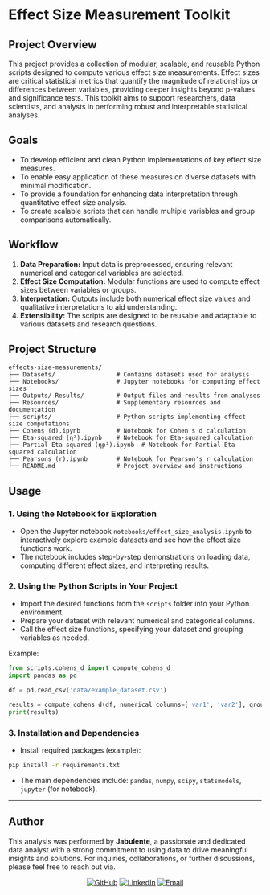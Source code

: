 # Effect Size Measurement Toolkit

## Project Overview

This project provides a collection of modular, scalable, and reusable Python scripts designed to compute various effect size measurements. Effect sizes are critical statistical metrics that quantify the magnitude of relationships or differences between variables, providing deeper insights beyond p-values and significance tests. This toolkit aims to support researchers, data scientists, and analysts in performing robust and interpretable statistical analyses.

## Goals

* To develop efficient and clean Python implementations of key effect size measures.
* To enable easy application of these measures on diverse datasets with minimal modification.
* To provide a foundation for enhancing data interpretation through quantitative effect size analysis.
* To create scalable scripts that can handle multiple variables and group comparisons automatically.

## Workflow

1. **Data Preparation:** Input data is preprocessed, ensuring relevant numerical and categorical variables are selected.
2. **Effect Size Computation:** Modular functions are used to compute effect sizes between variables or groups.
3. **Interpretation:** Outputs include both numerical effect size values and qualitative interpretations to aid understanding.
4. **Extensibility:** The scripts are designed to be reusable and adaptable to various datasets and research questions.

## Project Structure

```
effects-size-measurements/
├── Datasets/                 # Contains datasets used for analysis
├── Notebooks/                # Jupyter notebooks for computing effect sizes
├── Outputs/ Results/         # Output files and results from analyses
├── Resources/                # Supplementary resources and documentation
├── scripts/                  # Python scripts implementing effect size computations
├── Cohens (d).ipynb          # Notebook for Cohen's d calculation
├── Eta-squared (η²).ipynb    # Notebook for Eta-squared calculation
├── Partial Eta-squared (ηp²).ipynb  # Notebook for Partial Eta-squared calculation
├── Pearsons (r).ipynb        # Notebook for Pearson's r calculation
└── README.md                 # Project overview and instructions

```

## Usage

### 1. Using the Notebook for Exploration

* Open the Jupyter notebook `notebooks/effect_size_analysis.ipynb` to interactively explore example datasets and see how the effect size functions work.
* The notebook includes step-by-step demonstrations on loading data, computing different effect sizes, and interpreting results.

### 2. Using the Python Scripts in Your Project

* Import the desired functions from the `scripts` folder into your Python environment.
* Prepare your dataset with relevant numerical and categorical columns.
* Call the effect size functions, specifying your dataset and grouping variables as needed.

Example:

```python
from scripts.cohens_d import compute_cohens_d
import pandas as pd

df = pd.read_csv('data/example_dataset.csv')

results = compute_cohens_d(df, numerical_columns=['var1', 'var2'], group_column='group')
print(results)
```

### 3. Installation and Dependencies

* Install required packages (example):

```bash
pip install -r requirements.txt
```

* The main dependencies include: `pandas`, `numpy`, `scipy`, `statsmodels`, `jupyter` (for notebook).

---

## Author


This analysis was performed by **Jabulente**, a passionate and dedicated data analyst with a strong commitment to using data to drive meaningful insights and solutions. For inquiries, collaborations, or further discussions, please feel free to reach out via.  

    
<div align="center">  
    
[![GitHub](https://img.shields.io/badge/GitHub-Jabulente-black?logo=github)](https://github.com/Jabulente)  [![LinkedIn](https://img.shields.io/badge/LinkedIn-Jabulente-blue?logo=linkedin)](https://linkedin.com/in/jabulente-208019349)  [![Email](https://img.shields.io/badge/Email-jabulente@hotmail.com-red?logo=gmail)](mailto:Jabulente@hotmail.com)  

</div>
